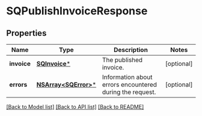 # SQPublishInvoiceResponse

## Properties
Name | Type | Description | Notes
------------ | ------------- | ------------- | -------------
**invoice** | [**SQInvoice***](SQInvoice.md) | The published invoice. | [optional] 
**errors** | [**NSArray&lt;SQError&gt;***](SQError.md) | Information about errors encountered during the request. | [optional] 

[[Back to Model list]](../README.md#documentation-for-models) [[Back to API list]](../README.md#documentation-for-api-endpoints) [[Back to README]](../README.md)


